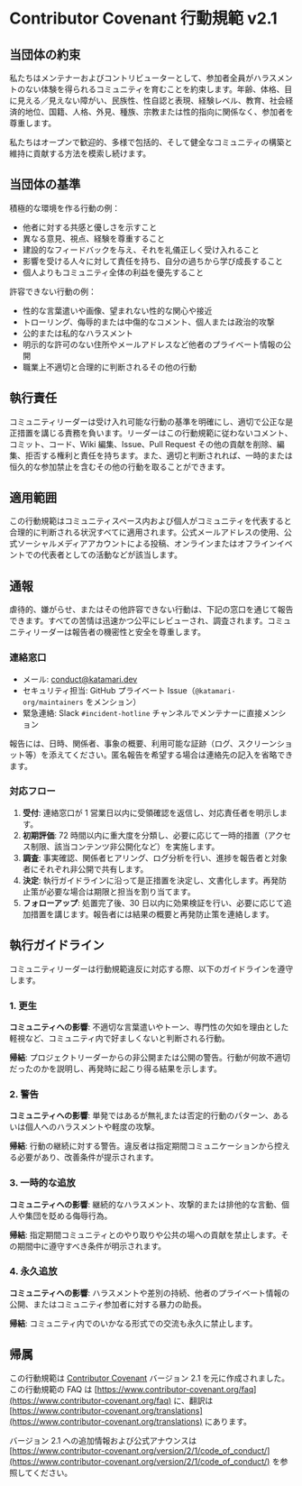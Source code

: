 # Contributor Covenant 行動規範 v2.1

## 当団体の約束

私たちはメンテナーおよびコントリビューターとして、参加者全員がハラスメントのない体験を得られるコミュニティを育むことを約束します。年齢、体格、目に見える／見えない障がい、民族性、性自認と表現、経験レベル、教育、社会経済的地位、国籍、人格、外見、種族、宗教または性的指向に関係なく、参加者を尊重します。

私たちはオープンで歓迎的、多様で包括的、そして健全なコミュニティの構築と維持に貢献する方法を模索し続けます。

## 当団体の基準

積極的な環境を作る行動の例：

- 他者に対する共感と優しさを示すこと
- 異なる意見、視点、経験を尊重すること
- 建設的なフィードバックを与え、それを礼儀正しく受け入れること
- 影響を受ける人々に対して責任を持ち、自分の過ちから学び成長すること
- 個人よりもコミュニティ全体の利益を優先すること

許容できない行動の例：

- 性的な言葉遣いや画像、望まれない性的な関心や接近
- トローリング、侮辱的または中傷的なコメント、個人または政治的攻撃
- 公的または私的なハラスメント
- 明示的な許可のない住所やメールアドレスなど他者のプライベート情報の公開
- 職業上不適切と合理的に判断されるその他の行動

## 執行責任

コミュニティリーダーは受け入れ可能な行動の基準を明確にし、適切で公正な是正措置を講じる責務を負います。リーダーはこの行動規範に従わないコメント、コミット、コード、Wiki 編集、Issue、Pull Request その他の貢献を削除、編集、拒否する権利と責任を持ちます。また、適切と判断されれば、一時的または恒久的な参加禁止を含むその他の行動を取ることができます。

## 適用範囲

この行動規範はコミュニティスペース内および個人がコミュニティを代表すると合理的に判断される状況すべてに適用されます。公式メールアドレスの使用、公式ソーシャルメディアアカウントによる投稿、オンラインまたはオフラインイベントでの代表者としての活動などが該当します。

## 通報

虐待的、嫌がらせ、またはその他許容できない行動は、下記の窓口を通じて報告できます。すべての苦情は迅速かつ公平にレビューされ、調査されます。コミュニティリーダーは報告者の機密性と安全を尊重します。

### 連絡窓口

- メール: [conduct@katamari.dev](mailto:conduct@katamari.dev)
- セキュリティ担当: GitHub プライベート Issue（`@katamari-org/maintainers` をメンション）
- 緊急連絡: Slack `#incident-hotline` チャンネルでメンテナーに直接メンション

報告には、日時、関係者、事象の概要、利用可能な証跡（ログ、スクリーンショット等）を添えてください。匿名報告を希望する場合は連絡先の記入を省略できます。

### 対応フロー

1. **受付**: 連絡窓口が 1 営業日以内に受領確認を返信し、対応責任者を明示します。
2. **初期評価**: 72 時間以内に重大度を分類し、必要に応じて一時的措置（アクセス制限、該当コンテンツ非公開化など）を実施します。
3. **調査**: 事実確認、関係者ヒアリング、ログ分析を行い、進捗を報告者と対象者にそれぞれ非公開で共有します。
4. **決定**: 執行ガイドラインに沿って是正措置を決定し、文書化します。再発防止策が必要な場合は期限と担当を割り当てます。
5. **フォローアップ**: 処置完了後、30 日以内に効果検証を行い、必要に応じて追加措置を講じます。報告者には結果の概要と再発防止策を連絡します。

## 執行ガイドライン

コミュニティリーダーは行動規範違反に対応する際、以下のガイドラインを遵守します。

### 1. 更生

**コミュニティへの影響**: 不適切な言葉遣いやトーン、専門性の欠如を理由とした軽視など、コミュニティ内で好ましくないと判断される行動。

**帰結**: プロジェクトリーダーからの非公開または公開の警告。行動が何故不適切だったのかを説明し、再発時に起こり得る結果を示します。

### 2. 警告

**コミュニティへの影響**: 単発ではあるが無礼または否定的行動のパターン、あるいは個人へのハラスメントや軽度の攻撃。

**帰結**: 行動の継続に対する警告。違反者は指定期間コミュニケーションから控える必要があり、改善条件が提示されます。

### 3. 一時的な追放

**コミュニティへの影響**: 継続的なハラスメント、攻撃的または排他的な言動、個人や集団を貶める侮辱行為。

**帰結**: 指定期間コミュニティとのやり取りや公共の場への貢献を禁止します。その期間中に遵守すべき条件が明示されます。

### 4. 永久追放

**コミュニティへの影響**: ハラスメントや差別の持続、他者のプライベート情報の公開、またはコミュニティ参加者に対する暴力の助長。

**帰結**: コミュニティ内でのいかなる形式での交流も永久に禁止します。

## 帰属

この行動規範は [Contributor Covenant](https://www.contributor-covenant.org/version/2/1/code_of_conduct.html) バージョン 2.1 を元に作成されました。この行動規範の FAQ は [https://www.contributor-covenant.org/faq](https://www.contributor-covenant.org/faq) に、翻訳は [https://www.contributor-covenant.org/translations](https://www.contributor-covenant.org/translations) にあります。

バージョン 2.1 への追加情報および公式アナウンスは [https://www.contributor-covenant.org/version/2/1/code_of_conduct/](https://www.contributor-covenant.org/version/2/1/code_of_conduct/) を参照してください。
